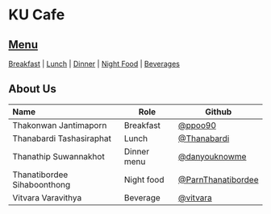 # KU Cafe

## [Menu](Menu.md)

[Breakfast](Menu.md/#breakfast) | [Lunch](Menu.md/#lunch) | [Dinner](Menu.md/#dinner) | [Night Food](Menu.md/#night-food) | [Beverages](Menu.md/#beverages)


## About Us


| Name                  | Role        | Github        |
|:----------------------|-------------|---------------|
| Thakonwan Jantimaporn | Breakfast | [@ppoo90](https://github.com/ppoo90)|
| Thanabardi Tashasiraphat | Lunch | [@Thanabardi](https://github.com/Thanabardi) |
| Thanathip Suwannakhot | Dinner menu | [@danyouknowme](https://github.com/danyouknowme) |
| Thanatibordee Sihaboonthong | Night food | [@ParnThanatibordee](https://github.com/ParnThanatibordee) |
| Vitvara Varavithya | Beverage | [@vitvara](https://github.com/vitvara) |

